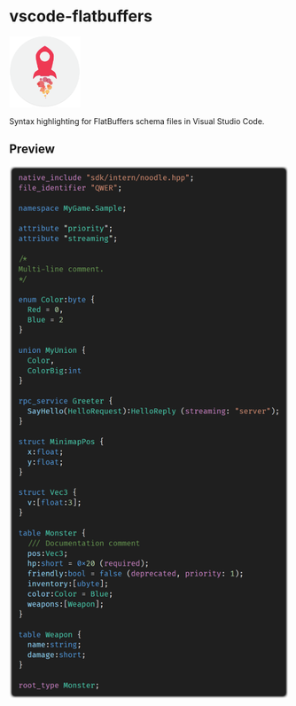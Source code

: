 # vscode-flatbuffers
<img src="https://raw.githubusercontent.com/floxay/vscode-flatbuffers/main/images/flatbuffers-logo-transparent.png" alt="icon" width="128"/>

Syntax highlighting for FlatBuffers schema files in Visual Studio Code.

## Preview
<img src="https://raw.githubusercontent.com/floxay/vscode-flatbuffers/main/images/preview.png" alt="preview" width="650"/>
